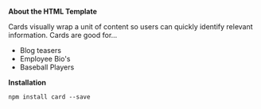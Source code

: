 **About the HTML Template**

Cards visually wrap a unit of content so users can quickly identify relevant information. Cards are good for...

- Blog teasers
- Employee Bio's
- Baseball Players

**Installation**

```
npm install card --save
```



